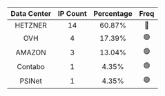 | Data Center | IP Count | Percentage | Freq |
|:------------:|:--------:|:-----------:|:-----:|
| HETZNER | 14 | 60.87% | 🔴 |
| OVH | 4 | 17.39% | 🟢 |
| AMAZON | 3 | 13.04% | 🟢 |
| Contabo | 1 | 4.35% | 🟢 |
| PSINet | 1 | 4.35% | 🟢 |